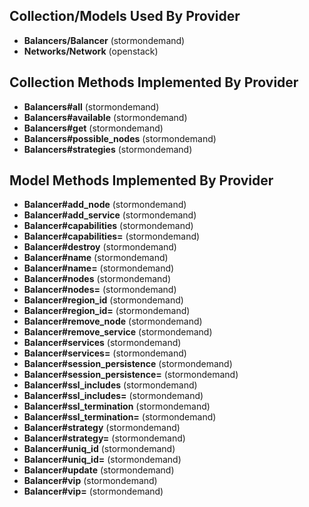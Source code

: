 ## Collection/Models Used By Provider
  * **Balancers/Balancer** (stormondemand)
  * **Networks/Network** (openstack)

## Collection Methods Implemented By Provider
  * **Balancers#all** (stormondemand)
  * **Balancers#available** (stormondemand)
  * **Balancers#get** (stormondemand)
  * **Balancers#possible_nodes** (stormondemand)
  * **Balancers#strategies** (stormondemand)

## Model Methods Implemented By Provider
  * **Balancer#add_node** (stormondemand)
  * **Balancer#add_service** (stormondemand)
  * **Balancer#capabilities** (stormondemand)
  * **Balancer#capabilities=** (stormondemand)
  * **Balancer#destroy** (stormondemand)
  * **Balancer#name** (stormondemand)
  * **Balancer#name=** (stormondemand)
  * **Balancer#nodes** (stormondemand)
  * **Balancer#nodes=** (stormondemand)
  * **Balancer#region_id** (stormondemand)
  * **Balancer#region_id=** (stormondemand)
  * **Balancer#remove_node** (stormondemand)
  * **Balancer#remove_service** (stormondemand)
  * **Balancer#services** (stormondemand)
  * **Balancer#services=** (stormondemand)
  * **Balancer#session_persistence** (stormondemand)
  * **Balancer#session_persistence=** (stormondemand)
  * **Balancer#ssl_includes** (stormondemand)
  * **Balancer#ssl_includes=** (stormondemand)
  * **Balancer#ssl_termination** (stormondemand)
  * **Balancer#ssl_termination=** (stormondemand)
  * **Balancer#strategy** (stormondemand)
  * **Balancer#strategy=** (stormondemand)
  * **Balancer#uniq_id** (stormondemand)
  * **Balancer#uniq_id=** (stormondemand)
  * **Balancer#update** (stormondemand)
  * **Balancer#vip** (stormondemand)
  * **Balancer#vip=** (stormondemand)
